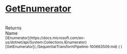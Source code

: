 # [GetEnumerator](./SequentialTransformPipeline-100663509.md)


<br>
Returns<img width=542/>Name
<br>
<sub>[IEnumerator](https://docs.microsoft.com/en-us/dotnet/api/System.Collections.IEnumerator)</sub><img width=500/><sub>[GetEnumerator](./SequentialTransformPipeline-100663509.md) (  )</sub><br>


